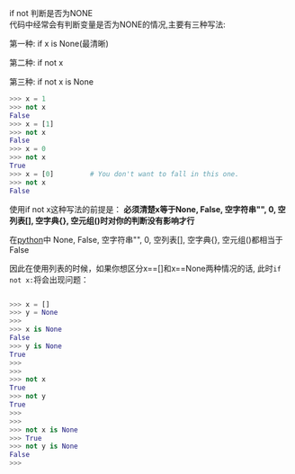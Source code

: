 
if not 判断是否为NONE  
代码中经常会有判断变量是否为NONE的情况,主要有三种写法:

第一种: if x is None(最清晰)

第二种: if not x

第三种: if not x is None

```python
>>> x = 1  
>>> not x  
False  
>>> x = [1]  
>>> not x  
False  
>>> x = 0  
>>> not x  
True  
>>> x = [0]         # You don't want to fall in this one.  
>>> not x  
False 
```

使用if not x这种写法的前提是：
**必须清楚x等于None, False, 空字符串"", 0, 空列表[], 空字典{}, 空元组()时对你的判断没有影响才行**  

在[python](https://so.csdn.net/so/search?q=python&spm=1001.2101.3001.7020)中 None, False, 空字符串"", 0, 空列表[], 空字典{}, 空元组()都相当于False  

因此在使用列表的时候，如果你想区分x==[]和x==None两种情况的话, 此时`if not x:`将会出现问题：

```python

>>> x = []  
>>> y = None  
>>>   
>>> x is None  
False  
>>> y is None  
True  
>>>   
>>>   
>>> not x  
True  
>>> not y  
True  
>>>   
>>>   
>>> not x is None  
>>> True  
>>> not y is None  
False  
>>> 
```


